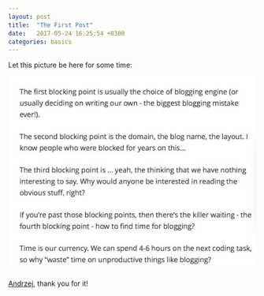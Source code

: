 ```yaml
---
layout: post
title:  "The First Post"
date:   2017-05-24 16:25:54 +0300
categories: basics
---
```

Let this picture be here for some time:

![Blogging showstoppers](/i/andrzej-blogging-landing-page.jpg)

[Andrzej][andrzej-tw], thank you for it!

[andrzej-tw]: https://twitter.com/andrzejkrzywda/status/867278414818025472
